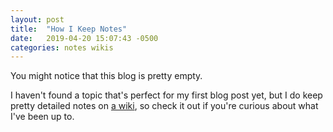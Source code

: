 ```yaml
---
layout: post
title:  "How I Keep Notes"
date:   2019-04-20 15:07:43 -0500
categories: notes wikis
---
```


You might notice that this blog is pretty empty.

I haven't found a topic that's perfect for my first blog post yet, but I do keep pretty detailed notes on [a wiki](https://github.com/ngozinwogwugwu/ngozinwogwugwu.github.io/wiki), so check it out if you're curious about what I've been up to.